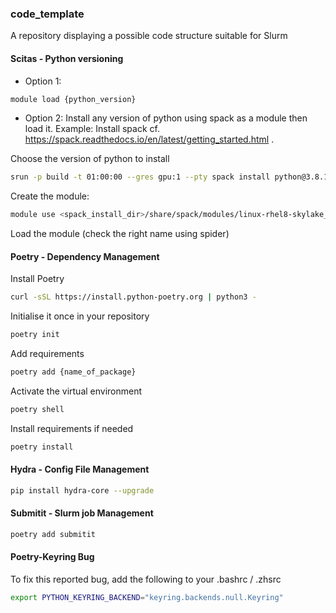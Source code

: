 ### code_template
A repository displaying a possible code structure suitable for Slurm


#### Scitas - Python versioning

* Option 1: 
```bash
module load {python_version}
```

* Option 2: Install any version of python using spack as a module then load it.
Example:
Install spack cf. https://spack.readthedocs.io/en/latest/getting_started.html .

Choose the version of python to install
```bash
srun -p build -t 01:00:00 --gres gpu:1 --pty spack install python@3.8.14
```

Create the module:
```bash
module use <spack_install_dir>/share/spack/modules/linux-rhel8-skylake_avx512/
```

Load the module (check the right name using spider)

#### Poetry - Dependency Management
Install Poetry 
```bash
curl -sSL https://install.python-poetry.org | python3 -
```

Initialise it once in your repository
```bash
poetry init
```

Add requirements
```bash
poetry add {name_of_package}
```

Activate the virtual environment
```bash
poetry shell
```

Install requirements if needed
```bash
poetry install
```

#### Hydra - Config File Management
```bash
pip install hydra-core --upgrade
```

#### Submitit - Slurm job Management
```bash
poetry add submitit
```

#### Poetry-Keyring Bug 
To fix this reported bug, add the following to your .bashrc / .zhsrc
```bash
export PYTHON_KEYRING_BACKEND="keyring.backends.null.Keyring"
```
